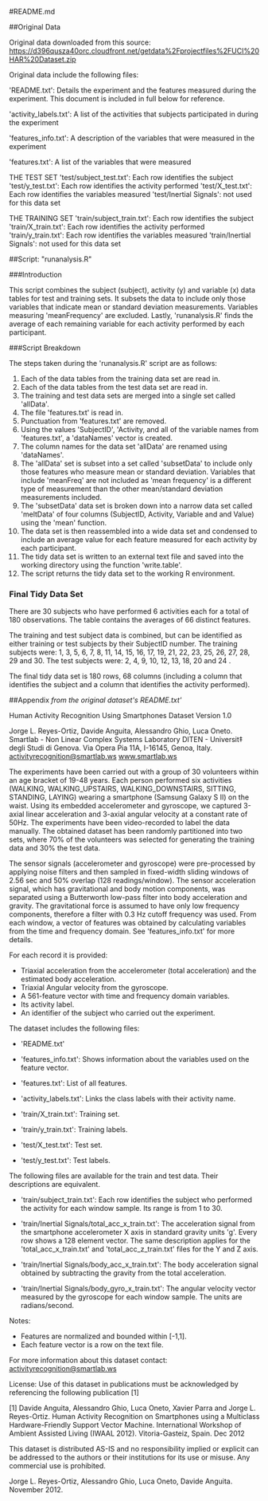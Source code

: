 #README.md

##Original Data 

Original data downloaded from this source:
https://d396qusza40orc.cloudfront.net/getdata%2Fprojectfiles%2FUCI%20HAR%20Dataset.zip

Original data include the following files:

'README.txt': Details the experiment and the features measured during the experiment. This document is included in full below for reference.

'activity_labels.txt': A list of the activities that subjects participated in during the experiment

'features_info.txt': A description of the variables that were measured in the experiment

'features.txt': A list of the variables that were measured

THE TEST SET
'test/subject_test.txt': Each row identifies the subject
'test/y_test.txt': Each row identifies the activity performed
'test/X_test.txt': Each row identifies the variables measured
'test/Inertial Signals': not used for this data set 

THE TRAINING SET
'train/subject_train.txt': Each row identifies the subject
'train/X_train.txt': Each row identifies the activity performed
'train/y_train.txt': Each row identifies the variables measured
'train/Inertial Signals': not used for this data set

##Script: "runanalysis.R"

###Introduction

This script combines the subject (subject), activity (y) and variable (x) data tables for test and training sets. It subsets the data to include only those variables that indicate mean or standard deviation measurements. Variables measuring 'meanFrequency' are excluded. Lastly, 'runanalysis.R' finds the average of each remaining variable for each activity performed by each participant.

###Script Breakdown

The steps taken during the 'runanalysis.R' script are as follows:

1. Each of the data tables from the training data set are read in.
2. Each of the data tables from the test data set are read in.
3. The training and test data sets are merged into a single set called 'allData'.
4. The file 'features.txt' is read in. 
5. Punctuation from 'features.txt' are removed.
6. Using the values 'SubjectID', 'Activity, and all of the variable names from 'features.txt', a 'dataNames' vector is created.
7. The column names for the data set 'allData' are renamed using 'dataNames'.
8. The 'allData' set is subset into a set called 'subsetData' to include only those features who measure mean or standard deviation. Variables that include 'meanFreq' are not included as 'mean frequency' is a different type of measurement than the other mean/standard deviation measurements included.
9. The 'subsetData' data set is broken down into a narrow data set called 'meltData' of four columns (SubjectID, Activity, Variable and and Value) using the 'mean' function.
10. The data set is then reassembled into a wide data set and condensed to include an average value for each feature measured for each activity by each participant.
11. The tidy data set is written to an external text file and saved into the working directory using the function 'write.table'.
12. The script returns the tidy data set to the working R environment.

### Final Tidy Data Set

There are 30 subjects who have performed 6 activities each for a total of 180 observations. The table contains the averages of 66 distinct features.

The training and test subject data is combined, but can be identified as either training or test subjects by their SubjectID number. The training subjects were: 1, 3, 5, 6, 7, 8, 11, 14, 15, 16, 17, 19, 21, 22, 23, 25, 26, 27, 28, 29 and 30. The test subjects were: 2, 4, 9, 10, 12, 13, 18, 20 and 24 . 

The final tidy data set is 180 rows, 68 columns (including a column that identifies the subject and a column that identifies the activity performed).


##Appendix
*from the original dataset's README.txt'*

Human Activity Recognition Using Smartphones Dataset
Version 1.0

Jorge L. Reyes-Ortiz, Davide Anguita, Alessandro Ghio, Luca Oneto.
Smartlab - Non Linear Complex Systems Laboratory
DITEN - Universit‡ degli Studi di Genova.
Via Opera Pia 11A, I-16145, Genoa, Italy.
activityrecognition@smartlab.ws
www.smartlab.ws

The experiments have been carried out with a group of 30 volunteers within an age bracket of 19-48 years. Each person performed six activities (WALKING, WALKING_UPSTAIRS, WALKING_DOWNSTAIRS, SITTING, STANDING, LAYING) wearing a smartphone (Samsung Galaxy S II) on the waist. Using its embedded accelerometer and gyroscope, we captured 3-axial linear acceleration and 3-axial angular velocity at a constant rate of 50Hz. The experiments have been video-recorded to label the data manually. The obtained dataset has been randomly partitioned into two sets, where 70% of the volunteers was selected for generating the training data and 30% the test data. 

The sensor signals (accelerometer and gyroscope) were pre-processed by applying noise filters and then sampled in fixed-width sliding windows of 2.56 sec and 50% overlap (128 readings/window). The sensor acceleration signal, which has gravitational and body motion components, was separated using a Butterworth low-pass filter into body acceleration and gravity. The gravitational force is assumed to have only low frequency components, therefore a filter with 0.3 Hz cutoff frequency was used. From each window, a vector of features was obtained by calculating variables from the time and frequency domain. See 'features_info.txt' for more details. 

For each record it is provided:
- Triaxial acceleration from the accelerometer (total acceleration) and the estimated body acceleration.
- Triaxial Angular velocity from the gyroscope. 
- A 561-feature vector with time and frequency domain variables. 
- Its activity label. 
- An identifier of the subject who carried out the experiment.

The dataset includes the following files:

- 'README.txt'

- 'features_info.txt': Shows information about the variables used on the feature vector.

- 'features.txt': List of all features.

- 'activity_labels.txt': Links the class labels with their activity name.

- 'train/X_train.txt': Training set.

- 'train/y_train.txt': Training labels.

- 'test/X_test.txt': Test set.

- 'test/y_test.txt': Test labels.

The following files are available for the train and test data. Their descriptions are equivalent. 

- 'train/subject_train.txt': Each row identifies the subject who performed the activity for each window sample. Its range is from 1 to 30. 

- 'train/Inertial Signals/total_acc_x_train.txt': The acceleration signal from the smartphone accelerometer X axis in standard gravity units 'g'. Every row shows a 128 element vector. The same description applies for the 'total_acc_x_train.txt' and 'total_acc_z_train.txt' files for the Y and Z axis. 

- 'train/Inertial Signals/body_acc_x_train.txt': The body acceleration signal obtained by subtracting the gravity from the total acceleration. 

- 'train/Inertial Signals/body_gyro_x_train.txt': The angular velocity vector measured by the gyroscope for each window sample. The units are radians/second. 

Notes: 
- Features are normalized and bounded within [-1,1].
- Each feature vector is a row on the text file.

For more information about this dataset contact: activityrecognition@smartlab.ws

License:
Use of this dataset in publications must be acknowledged by referencing the following publication [1] 

[1] Davide Anguita, Alessandro Ghio, Luca Oneto, Xavier Parra and Jorge L. Reyes-Ortiz. Human Activity Recognition on Smartphones using a Multiclass Hardware-Friendly Support Vector Machine. International Workshop of Ambient Assisted Living (IWAAL 2012). Vitoria-Gasteiz, Spain. Dec 2012

This dataset is distributed AS-IS and no responsibility implied or explicit can be addressed to the authors or their institutions for its use or misuse. Any commercial use is prohibited.

Jorge L. Reyes-Ortiz, Alessandro Ghio, Luca Oneto, Davide Anguita. November 2012.


